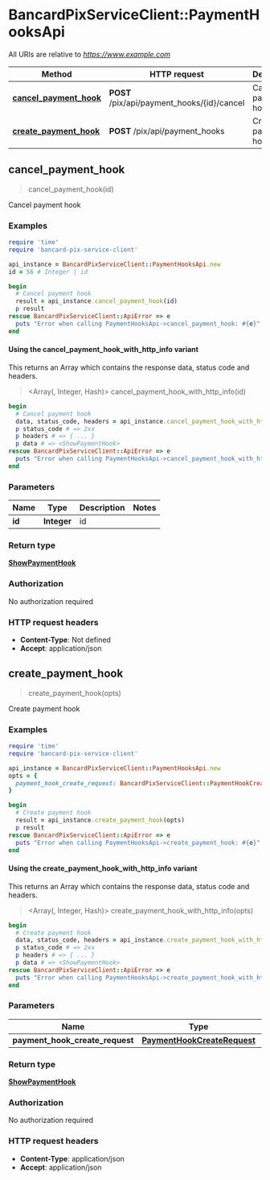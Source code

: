 # BancardPixServiceClient::PaymentHooksApi

All URIs are relative to *https://www.example.com*

| Method | HTTP request | Description |
| ------ | ------------ | ----------- |
| [**cancel_payment_hook**](PaymentHooksApi.md#cancel_payment_hook) | **POST** /pix/api/payment_hooks/{id}/cancel | Cancel payment hook |
| [**create_payment_hook**](PaymentHooksApi.md#create_payment_hook) | **POST** /pix/api/payment_hooks | Create payment hook |


## cancel_payment_hook

> <ShowPaymentHook> cancel_payment_hook(id)

Cancel payment hook

### Examples

```ruby
require 'time'
require 'bancard-pix-service-client'

api_instance = BancardPixServiceClient::PaymentHooksApi.new
id = 56 # Integer | id

begin
  # Cancel payment hook
  result = api_instance.cancel_payment_hook(id)
  p result
rescue BancardPixServiceClient::ApiError => e
  puts "Error when calling PaymentHooksApi->cancel_payment_hook: #{e}"
end
```

#### Using the cancel_payment_hook_with_http_info variant

This returns an Array which contains the response data, status code and headers.

> <Array(<ShowPaymentHook>, Integer, Hash)> cancel_payment_hook_with_http_info(id)

```ruby
begin
  # Cancel payment hook
  data, status_code, headers = api_instance.cancel_payment_hook_with_http_info(id)
  p status_code # => 2xx
  p headers # => { ... }
  p data # => <ShowPaymentHook>
rescue BancardPixServiceClient::ApiError => e
  puts "Error when calling PaymentHooksApi->cancel_payment_hook_with_http_info: #{e}"
end
```

### Parameters

| Name | Type | Description | Notes |
| ---- | ---- | ----------- | ----- |
| **id** | **Integer** | id |  |

### Return type

[**ShowPaymentHook**](ShowPaymentHook.md)

### Authorization

No authorization required

### HTTP request headers

- **Content-Type**: Not defined
- **Accept**: application/json


## create_payment_hook

> <ShowPaymentHook> create_payment_hook(opts)

Create payment hook

### Examples

```ruby
require 'time'
require 'bancard-pix-service-client'

api_instance = BancardPixServiceClient::PaymentHooksApi.new
opts = {
  payment_hook_create_request: BancardPixServiceClient::PaymentHookCreateRequest.new({payment_hook: BancardPixServiceClient::PaymentHookCreateRequestPaymentHook.new({usd_amount_cents: 37, buyer_cpf: 'buyer_cpf_example', buyer_email: 'buyer_email_example', buyer_cellphone: 'buyer_cellphone_example', cashier_user_id: 37, commerce_id: 37, commerce_branch_id: 37})}) # PaymentHookCreateRequest | 
}

begin
  # Create payment hook
  result = api_instance.create_payment_hook(opts)
  p result
rescue BancardPixServiceClient::ApiError => e
  puts "Error when calling PaymentHooksApi->create_payment_hook: #{e}"
end
```

#### Using the create_payment_hook_with_http_info variant

This returns an Array which contains the response data, status code and headers.

> <Array(<ShowPaymentHook>, Integer, Hash)> create_payment_hook_with_http_info(opts)

```ruby
begin
  # Create payment hook
  data, status_code, headers = api_instance.create_payment_hook_with_http_info(opts)
  p status_code # => 2xx
  p headers # => { ... }
  p data # => <ShowPaymentHook>
rescue BancardPixServiceClient::ApiError => e
  puts "Error when calling PaymentHooksApi->create_payment_hook_with_http_info: #{e}"
end
```

### Parameters

| Name | Type | Description | Notes |
| ---- | ---- | ----------- | ----- |
| **payment_hook_create_request** | [**PaymentHookCreateRequest**](PaymentHookCreateRequest.md) |  | [optional] |

### Return type

[**ShowPaymentHook**](ShowPaymentHook.md)

### Authorization

No authorization required

### HTTP request headers

- **Content-Type**: application/json
- **Accept**: application/json

